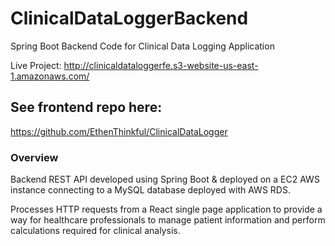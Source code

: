 # ClinicalDataLoggerBackend
Spring Boot Backend Code for Clinical Data Logging Application

Live Project: http://clinicaldataloggerfe.s3-website-us-east-1.amazonaws.com/
## See frontend repo here: <br/>
https://github.com/EthenThinkful/ClinicalDataLogger

### Overview
Backend REST API developed using Spring Boot & deployed on a EC2 AWS instance connecting to a MySQL database deployed with AWS RDS.

Processes HTTP requests from a React single page application to provide a way for healthcare professionals to manage patient information and perform calculations required for clinical analysis.
